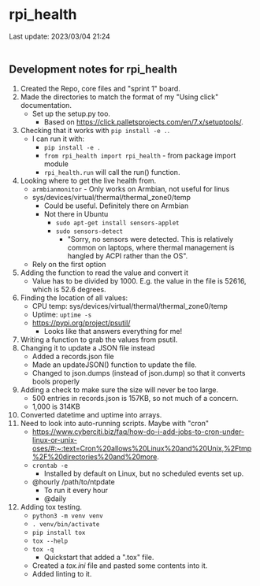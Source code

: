 # rpi_health

Last update: 2023/03/04 21:24
<br><br>

## Development notes for rpi_health

1. Created the Repo, core files and "sprint 1" board.
2. Made the directories to match the format of my "Using click" documentation.
    - Set up the setup.py too.
        - Based on https://click.palletsprojects.com/en/7.x/setuptools/.
3. Checking that it works with ` pip install -e . `.
    - I can run it with:
        - ` pip install -e . `
        - ` from rpi_health import rpi_health ` - from package import module
        - ` rpi_health.run ` will call the run() function.
4. Looking where to get the live health from.
    - ` armbianmonitor ` - Only works on Armbian, not useful for linus
    - sys/devices/virtual/thermal/thermal_zone0/temp
        - Could be useful. Definitely there on Armbian
        - Not there in Ubuntu
            - ` sudo apt-get install sensors-applet `
            - ` sudo sensors-detect `
                - "Sorry, no sensors were detected. This is relatively common on laptops, where thermal management is hangled by ACPI rather than the OS".
    - Rely on the first option
5. Adding the function to read the value and convert it
    - Value has to be divided by 1000. E.g. the value in the file is 52616, which is 52.6 degrees.
6. Finding the location of all values:
    - CPU temp: sys/devices/virtual/thermal/thermal_zone0/temp
    - Uptime: ` uptime -s `
    - https://pypi.org/project/psutil/
        - Looks like that answers everything for me!
7. Writing a function to grab the values from psutil.
8. Changing it to update a JSON file instead
    - Added a records.json file
    - Made an updateJSON() function to update the file.
    - Changed to json.dumps (instead of json.dump) so that it converts bools properly
9. Adding a check to make sure the size will never be too large.
    - 500 entries in records.json is 157KB, so not much of a concern.
    - 1,000 is 314KB
10. Converted datetime and uptime into arrays.
11. Need to look into auto-running scripts. Maybe with "cron"
    - https://www.cyberciti.biz/faq/how-do-i-add-jobs-to-cron-under-linux-or-unix-oses/#:~:text=Cron%20allows%20Linux%20and%20Unix,%2Ftmp%2F%20directories%20and%20more.
    - ` crontab -e `
        - Installed by default on Linux, but no scheduled events set up.
    - @hourly /path/to/ntpdate
        - To run it every hour
        - @daily
12. Adding tox testing.
    - ` python3 -m venv venv `
    - ` . venv/bin/activate `
    - ` pip install tox `
    - ` tox --help `
    - ` tox -q `
        - Quickstart that added a ".tox" file.
    - Created a *tox.ini* file and pasted some contents into it.
    - Added linting to it.
